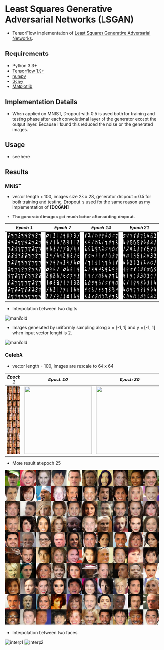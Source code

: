 # Least Squares Generative Adversarial Networks (LSGAN)

- TensorFlow implementation of [Least Squares Generative Adversarial Networks](https://arxiv.org/abs/1611.04076). 
 
## Requirements
- Python 3.3+
- [Tensorflow 1.9+](https://www.tensorflow.org/)
- [numpy](http://www.numpy.org/)
- [Scipy](https://www.scipy.org/)
- [Matplotlib](https://matplotlib.org/)

## Implementation Details
- When applied on MNIST, Dropout with 0.5 is used both for training and testing phase after each convolutional layer of the generator except the output layer. Because I found this reduced the noise on the generated images.

## Usage 
- see here

## Results
### MNIST
- vector length = 100, images size 28 x 28, generator dropout = 0.5 for both training and testing. Dropout is used for the same reason as my implementation of **[DCGAN]**

- The generated images get much better after adding dropout.

*Epoch 1* | *Epoch 7* |*Epoch 14* | *Epoch 21* |
:--: | :---: | :--: | :---: | 
<img src = 'figs/mnist/generate_im_0.png' height = '220px' width = '220px'> | <img src = 'figs/mnist/generate_im_6.png' height = '220px' width = '220px'>|<img src = 'figs/mnist/generate_im_13.png' height = '220px' width = '220px'> | <img src = 'figs/mnist/generate_im_20.png' height = '220px' width = '220px'>

- Interpolation between two digits

![manifold](figs/mnist/interpolate_19.png)

- Images generated by uniformly sampling along x = [-1, 1] and y = [-1, 1] when input vector lenght is 2. 

![manifold](figs/mnist/manifoid_23.png)

### CelebA
- vector length = 100, images are rescale to 64 x 64

*Epoch 1* | *Epoch 10* |*Epoch 20* | *Epoch 25* |
:--: | :---: | :--: | :---: | 
<img src = 'figs/face/generate_im_0.png' height = '220px' width = '220px'> | <img src = 'figs/face/generate_im_10.png' height = '220px' width = '220px'>|<img src = 'figs/face/generate_im_20.png' height = '220px' width = '220px'> | <img src = 'figs/face/generate_im_25.png' height = '220px' width = '220px'>

- More result at epoch 25

![finalface](figs/face/final.png)

- Interpolation between two faces

![interp1](figs/face/interpolate_22.png)
![interp2](figs/face/interpolate_24.png)


